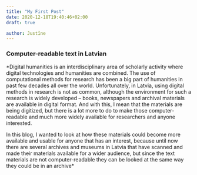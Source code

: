 ```yaml
---
title: "My First Post"
date: 2020-12-18T19:40:46+02:00
draft: true

author: Justīne
---
```


### Computer-readable text in Latvian

*Digital humanities is an interdisciplinary area of scholarly activity where digital
technologies and humanities are combined. The use of computational methods for research
has been a big part of humanities in past few decades all over the world. Unfortunately, in
Latvia, using digital methods in research is not as common, although the environment for
such a research is widely developed – books, newspapers and archival materials are
available in digital format. And with this, I mean that the materials are being digitized, 
but there is a lot more to do to make those computer-readable and much more widely available 
for researchers and anyone interested.

In this blog, I wanted to look at how these materials could become more available and usable
for anyone that has an interest, because until now there are several archives and museums in 
Latvia that have scanned and made their materials available for a wider audience, but since the 
text materials are not computer-readable they can be looked at the same way they could be in 
an archive* 